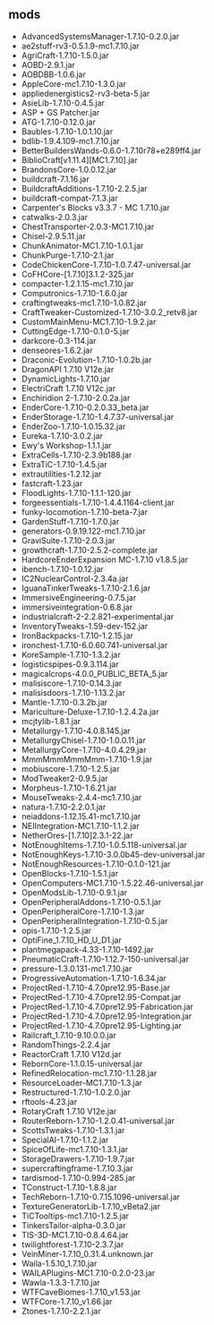 ## mods
* AdvancedSystemsManager-1.7.10-0.2.0.jar
* ae2stuff-rv3-0.5.1.9-mc1.7.10.jar
* AgriCraft-1.7.10-1.5.0.jar
* AOBD-2.9.1.jar
* AOBDBB-1.0.6.jar
* AppleCore-mc1.7.10-1.3.0.jar
* appliedenergistics2-rv3-beta-5.jar
* AsieLib-1.7.10-0.4.5.jar
* ASP + GS Patcher.jar
* ATG-1.7.10-0.12.0.jar
* Baubles-1.7.10-1.0.1.10.jar
* bdlib-1.9.4.109-mc1.7.10.jar
* BetterBuildersWands-0.6.0-1.7.10r78+e289ff4.jar
* BiblioCraft[v1.11.4][MC1.7.10].jar
* BrandonsCore-1.0.0.12.jar
* buildcraft-7.1.16.jar
* BuildcraftAdditions-1.7.10-2.2.5.jar
* buildcraft-compat-7.1.3.jar
* Carpenter's Blocks v3.3.7 - MC 1.7.10.jar
* catwalks-2.0.3.jar
* ChestTransporter-2.0.3-MC1.7.10.jar
* Chisel-2.9.5.11.jar
* ChunkAnimator-MC1.7.10-1.0.1.jar
* ChunkPurge-1.7.10-2.1.jar
* CodeChickenCore-1.7.10-1.0.7.47-universal.jar
* CoFHCore-[1.7.10]3.1.2-325.jar
* compacter-1.2.1.15-mc1.7.10.jar
* Computronics-1.7.10-1.6.0.jar
* craftingtweaks-mc1.7.10-1.0.82.jar
* CraftTweaker-Customized-1.7.10-3.0.2_retv8.jar
* CustomMainMenu-MC1.7.10-1.9.2.jar
* CuttingEdge-1.7.10-0.1.0-5.jar
* darkcore-0.3-114.jar
* denseores-1.6.2.jar
* Draconic-Evolution-1.7.10-1.0.2b.jar
* DragonAPI 1.7.10 V12e.jar
* DynamicLights-1.7.10.jar
* ElectriCraft 1.7.10 V12c.jar
* Enchiridion 2-1.7.10-2.0.2a.jar
* EnderCore-1.7.10-0.2.0.33_beta.jar
* EnderStorage-1.7.10-1.4.7.37-universal.jar
* EnderZoo-1.7.10-1.0.15.32.jar
* Eureka-1.7.10-3.0.2.jar
* Ewy's Workshop-1.1.1.jar
* ExtraCells-1.7.10-2.3.9b188.jar
* ExtraTiC-1.7.10-1.4.5.jar
* extrautilities-1.2.12.jar
* fastcraft-1.23.jar
* FloodLights-1.7.10-1.1.1-120.jar
* forgeessentials-1.7.10-1.4.4.1164-client.jar
* funky-locomotion-1.7.10-beta-7.jar
* GardenStuff-1.7.10-1.7.0.jar
* generators-0.9.19.122-mc1.7.10.jar
* GraviSuite-1.7.10-2.0.3.jar
* growthcraft-1.7.10-2.5.2-complete.jar
* HardcoreEnderExpansion  MC-1.7.10  v1.8.5.jar
* ibench-1.7.10-1.0.12.jar
* IC2NuclearControl-2.3.4a.jar
* IguanaTinkerTweaks-1.7.10-2.1.6.jar
* ImmersiveEngineering-0.7.5.jar
* immersiveintegration-0.6.8.jar
* industrialcraft-2-2.2.821-experimental.jar
* InventoryTweaks-1.59-dev-152.jar
* IronBackpacks-1.7.10-1.2.15.jar
* ironchest-1.7.10-6.0.60.741-universal.jar
* KoreSample-1.7.10-1.3.2.jar
* logisticspipes-0.9.3.114.jar
* magicalcrops-4.0.0_PUBLIC_BETA_5.jar
* malisiscore-1.7.10-0.14.3.jar
* malisisdoors-1.7.10-1.13.2.jar
* Mantle-1.7.10-0.3.2b.jar
* Mariculture-Deluxe-1.7.10-1.2.4.2a.jar
* mcjtylib-1.8.1.jar
* Metallurgy-1.7.10-4.0.8.145.jar
* MetallurgyChisel-1.7.10-1.0.0.11.jar
* MetallurgyCore-1.7.10-4.0.4.29.jar
* MmmMmmMmmMmm-1.7.10-1.9.jar
* mobiuscore-1.7.10-1.2.5.jar
* ModTweaker2-0.9.5.jar
* Morpheus-1.7.10-1.6.21.jar
* MouseTweaks-2.4.4-mc1.7.10.jar
* natura-1.7.10-2.2.0.1.jar
* neiaddons-1.12.15.41-mc1.7.10.jar
* NEIIntegration-MC1.7.10-1.1.2.jar
* NetherOres-[1.7.10]2.3.1-22.jar
* NotEnoughItems-1.7.10-1.0.5.118-universal.jar
* NotEnoughKeys-1.7.10-3.0.0b45-dev-universal.jar
* NotEnoughResources-1.7.10-0.1.0-121.jar
* OpenBlocks-1.7.10-1.5.1.jar
* OpenComputers-MC1.7.10-1.5.22.46-universal.jar
* OpenModsLib-1.7.10-0.9.1.jar
* OpenPeripheralAddons-1.7.10-0.5.1.jar
* OpenPeripheralCore-1.7.10-1.3.jar
* OpenPeripheralIntegration-1.7.10-0.5.jar
* opis-1.7.10-1.2.5.jar
* OptiFine_1.7.10_HD_U_D1.jar
* plantmegapack-4.33-1.7.10-1492.jar
* PneumaticCraft-1.7.10-1.12.7-150-universal.jar
* pressure-1.3.0.131-mc1.7.10.jar
* ProgressiveAutomation-1.7.10-1.6.34.jar
* ProjectRed-1.7.10-4.7.0pre12.95-Base.jar
* ProjectRed-1.7.10-4.7.0pre12.95-Compat.jar
* ProjectRed-1.7.10-4.7.0pre12.95-Fabrication.jar
* ProjectRed-1.7.10-4.7.0pre12.95-Integration.jar
* ProjectRed-1.7.10-4.7.0pre12.95-Lighting.jar
* Railcraft_1.7.10-9.10.0.0.jar
* RandomThings-2.2.4.jar
* ReactorCraft 1.7.10 V12d.jar
* RebornCore-1.1.0.15-universal.jar
* RefinedRelocation-mc1.7.10-1.1.28.jar
* ResourceLoader-MC1.7.10-1.3.jar
* Restructured-1.7.10-1.0.2.0.jar
* rftools-4.23.jar
* RotaryCraft 1.7.10 V12e.jar
* RouterReborn-1.7.10-1.2.0.41-universal.jar
* ScottsTweaks-1.7.10-1.3.1.jar
* SpecialAI-1.7.10-1.1.2.jar
* SpiceOfLife-mc1.7.10-1.3.1.jar
* StorageDrawers-1.7.10-1.9.7.jar
* supercraftingframe-1.7.10.3.jar
* tardismod-1.7.10-0.994-285.jar
* TConstruct-1.7.10-1.8.8.jar
* TechReborn-1.7.10-0.7.15.1096-universal.jar
* TextureGeneratorLib-1.7.10_vBeta2.jar
* TiCTooltips-mc1.7.10-1.2.5.jar
* TinkersTailor-alpha-0.3.0.jar
* TIS-3D-MC1.7.10-0.8.4.64.jar
* twilightforest-1.7.10-2.3.7.jar
* VeinMiner-1.7.10_0.31.4.unknown.jar
* Waila-1.5.10_1.7.10.jar
* WAILAPlugins-MC1.7.10-0.2.0-23.jar
* Wawla-1.3.3-1.7.10.jar
* WTFCaveBiomes-1.7.10_v1.53.jar
* WTFCore-1.7.10_v1.66.jar
* Ztones-1.7.10-2.2.1.jar
